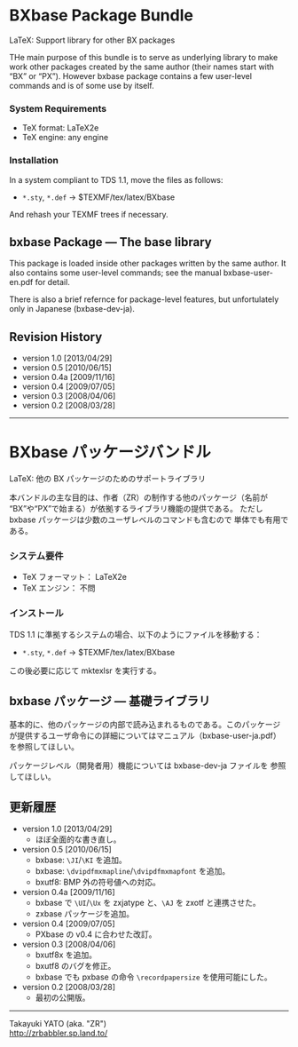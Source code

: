 BXbase Package Bundle
=====================

LaTeX: Support library for other BX packages

THe main purpose of this bundle is to serve as underlying library
to make work other packages created by the same author (their names
start with “BX” or “PX”).
However bxbase package contains a few user-level commands and is of
some use by itself.

### System Requirements

  - TeX format: LaTeX2e
  - TeX engine: any engine

### Installation

In a system compliant to TDS 1.1, move the files as follows:

  - `*.sty`, `*.def` → $TEXMF/tex/latex/BXbase

And rehash your TEXMF trees if necessary.

bxbase Package ― The base library
----------------------------------

This package is loaded inside other packages written by the same
author. It also contains some user-level commands; see the manual
bxbase-user-en.pdf for detail.

There is also a brief refernce for package-level features, but
unfortulately only in Japanese (bxbase-dev-ja).

Revision History
----------------

  * version 1.0  [2013/04/29]
  * version 0.5  [2010/06/15]
  * version 0.4a [2009/11/16]
  * version 0.4  [2009/07/05]
  * version 0.3  [2008/04/06]
  * version 0.2  [2008/03/28]

----------------------------------------

BXbase パッケージバンドル
=========================

LaTeX: 他の BX パッケージのためのサポートライブラリ

本バンドルの主な目的は、作者（ZR）の制作する他のパッケージ（名前が
“BX”や“PX”で始まる）が依拠するライブラリ機能の提供である。
ただし bxbase パッケージは少数のユーザレベルのコマンドも含むので
単体でも有用である。

### システム要件

  - TeX フォーマット： LaTeX2e
  - TeX エンジン： 不問

### インストール

TDS 1.1 に準拠するシステムの場合、以下のようにファイルを移動する：

  - `*.sty`, `*.def` → $TEXMF/tex/latex/BXbase

この後必要に応じて mktexlsr を実行する。

bxbase パッケージ ― 基礎ライブラリ
----------------------------------

基本的に、他のパッケージの内部で読み込まれるものである。このパッケージ
が提供するユーザ命令にの詳細についてはマニュアル（bxbase-user-ja.pdf）
を参照してほしい。

パッケージレベル（開発者用）機能については bxbase-dev-ja ファイルを
参照してほしい。

更新履歴
--------

  * version 1.0  [2013/04/29]
      - ほぼ全面的な書き直し。
  * version 0.5  [2010/06/15]
      - bxbase: `\JI`/`\KI` を追加。
      - bxbase: `\dvipdfmxmapline`/`\dvipdfmxmapfont` を追加。
      - bxutf8: BMP 外の符号値への対応。
  * version 0.4a [2009/11/16]
      - bxbase で `\UI`/`\Ux` を zxjatype と、`\AJ` を zxotf
        と連携させた。
      - zxbase パッケージを追加。
  * version 0.4  [2009/07/05]
      - PXbase の v0.4 に合わせた改訂。
  * version 0.3  [2008/04/06]
      - bxutf8x を追加。
      - bxutf8 のバグを修正。
      - bxbase でも pxbase の命令 `\recordpapersize` を使用可能にした。
  * version 0.2  [2008/03/28]
      - 最初の公開版。

----------------------------------------
Takayuki YATO (aka. "ZR")  
http://zrbabbler.sp.land.to/
